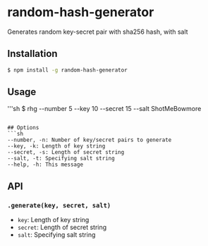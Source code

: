 # random-hash-generator
Generates random key-secret pair with sha256 hash, with salt

## Installation
```sh
$ npm install -g random-hash-generator
```

## Usage
'''sh
$ rhg --number 5 --key 10 --secret 15 --salt ShotMeBowmore
```

## Options
```sh
--number, -n: Number of key/secret pairs to generate
--key, -k: Length of key string
--secret, -s: Length of secret string
--salt, -t: Specifying salt string
--help, -h: This message
```

## API

### `.generate(key, secret, salt)`
 * `key`: Length of key string
 * `secret`: Length of secret string
 * `salt`: Specifying salt string
